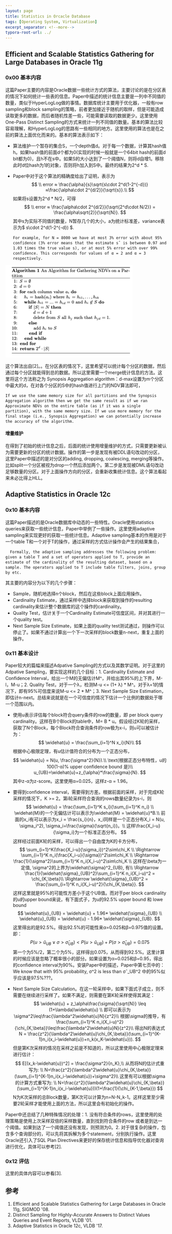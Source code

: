 ```yaml
---
layout: page
title: Statistics in Orcacle Database
tags: [Operating System, Virtualization]
excerpt_separator: <!--more-->
typora-root-url: ../
---
```


## Efficient and Scalable Statistics Gathering for Large Databases in Oracle 11g

### 0x00 基本内容

 这篇Paper主要的内容是Oracle数据一些统计方式的算法，主要讨论的是在分区表的情况下如何统计一些表的信息。Paper中描述的统计信息主要是一列中不同值的数量，类似于HyperLogLog做的事情。数据库统计主要用于优化器，一般有row sampling和block sampling的策略，前者更加接近于随机的取样，但是可能造成读取更多的数据，而后者随机性差一些，可能需要读取的数据更少。这里使用One-Pass Distinct Sampling的方式来统计一列不同值的数量。基本的算法比较容易理解，和HyperLogLog的思路有一些相同的地方。这里使用的算法也是在之前的算法上面优化而来的。基本的算法表示如下：

* 算法维护一个暂存的集合S，一个depth值d。对于每一个数据，计算其hash值h。如果hash值的前面d个都为0(实现的时候一般就是一个64bit hash的前面d bit都为0)，且h不在s中。如果S的大小达到了一个阈值N，则将d自增1。移除此时d位hash为1的对象，否则将h加入到S中。最终的结果为2^d * S.

* Paper中对于这个算法的精确度给出了证明，表示为
  $$
  \\ error ≈ \frac{\alpha}{s}\sqrt{s\cdot 2^d(1-2^{-d})}≈\frac{\alpha\cdot 2^{d/2}}{\sqrt{s}}.\\
  $$
  如果将s设置为2^d * N/2，可得
  $$
  \\ error ≈ \frac{\alpha\cdot 2^{d/2}}{\sqrt{2^d\cdot N/2}} = \frac{\alpha\sqrt{2}}{\sqrt{N}}.
  $$
  其中s为实际不同值的数量，N暂存几个的大小，a为统计标准差，variance表示为$ s\cdot 2^d(1-2^{-d}) $.

  ```
  For example, for N = 8000 we have at most 3% error with about 95% confidence (3% error means that the estimate sˆ is between 0.97 and 1.03 times the true value s), or at most 5% error with over 99% confidence. This corresponds for values of α = 2 and α = 3 respectively.
  ```

![](/assets/png/stats-alg.png)

  这个算法出自[2]。。在分区表的情况下，这里希望可以统计每个分区的数据，然后通过每个分区就能得到总的数据。所以这里需要一个merge统计信息的方法。这里将这个方法称之为 Synopsis Aggregation algorithm：d-max设置为m个分区中最大的d，在对各个分区的S中的hash值进行上门的NDV算法即可，

```
If we use the same memory size for all partitions and the Synopsis Aggregation algorithm then we get the same result as if we ran Approximate NDVs on the entire table (as if it was a single partition), with the same memory size. If we use more memory for the final stage (i.e., Synopsis Aggregation) we can potentially increase the accuracy of the algorithm.
```

#### 增量维护

  在得到了初始的统计信息之后，后面的统计使用增量维护的方式，只需要更新被认为需要更新的分区的统计数据。操作的第一步是发现有被DDL语句改动的分区，这里Paper中描述的是对分区的adding, dropping, coalescing, merging等操作。比如split一个分区被视为drop一个然后添加两个。第二步是发现被DML语句改动足够数量的分区。对于上面操作方向的分区，会重新收集统计信息。这个算法看起来未必比得上HLL。

## Adaptive Statistics in Oracle 12c

### 0x10 基本内容

 这篇Paper描述的是Oracle数据库中动态的一些特性。Oracle使用statistics queries来获取一些统计信息，Paper中举例了一些操作。这里使用adaptive sampling来实现更好的获取一些统计信息。Adaptive sampling基本的作用是对于一个table T和一个对于T的操作，通过采样的方式估计操作会产生的结果集合，

```
  Formally, the adaptive sampling addresses the following problem: given a table T and a set of operators applied to T, provide an estimate of the cardinality of the resulting dataset, based on a sample. The operators applied to T include table filters, joins, group by etc.
```

 其主要的内容分为以下的几个步骤：

* Sample，随机地选择n个block，然后在这些block上面应用操作。
* Cardinality Estimate，通过采样中选择block来获取到操作的resulting cardinality来估计整个数据库的这个操作的cardinality。
* Quality Test，估计关于一个Cardinality Estimate可信度区间，并对其进行一个quality test。
* Next Sample Size Estimate，如果上面的quality test测试通过，则操作可以停止了。如果不通过计算出一个下一次采样的block数量n-next，重复上面的操作。

### 0x11 基本设计

 Paper较大的篇幅来描述Adpative Sampling的方式以及其数学证明。对于这里的Adpative Sampling，要实现这样的几个目标：1. Cardinality Estimate and Confidence Interval，给出一个M的无偏估计M^，并给出其95%的上下界，M-l，M-u；2. Quality Test，对于一个λ，检测M-u <= (1+ λ) \* M^。对于λ=1的情况下，即有95%可信度来说M-u <= 2 \* M^；3. Next Sample Size Estimation，即估计n-next。总结来说就是在一个可信度的情况下估计一个比例的数据处于哪一个范围以内。

* 使用u表示评估每个block符合query条件的row的数量，即 per block query cardinality。这样在B个Block的table中，M= B \* u。假设经过K轮的采样，获取了N个Block，每个Block符合查询条件的row极为x-i，则u可以被估计为：
  $$
  \widehat{u} = \frac{\sum_{i=1}^N x_i}{N}\\
  $$
  根据中心极限定理，有u估计值符合的分布为一个正态分布，
  $$
  \widehat{u} = N(u, \frac{\sigma^2}{N}).\\
  \text{根据正态分布特性，u的100(1-α)% upper confidence bound 是}\\
  u_{UB}=\widehat{u}+z_{\alpha}*\frac{\sigma}{N}.
  $$
  其中z-α为z-score。这里使用α=0.025，这样z-α = 1.96。

* 要得到confidence interval，需要得到方差。根据前面的采样，对于完成K轮采样的情况下，K >= 2。第i轮采样符合查询的rows数量纪录为s-i，则
  $$
  \widehat{u} = \frac{\sum_{i=1}^K s_i}{\sum_{i=1}^K n_i} \\
  \widehat{M}的一个无偏估计可以表示为\widehat{M} = \widehat{u}*B.\\
  前面的x_i有可以表示为x_i = \frac{s_i}{n}，x_i同样是一个正态分布X_i = N(u, \sigma_i^2), \sigma_i=\frac{\sigma}{\sqrt{n_i}}。\\
  这样\frac{X_i-u}{\sigma_i}为一个标准正态分布。
  $$
  这样经过前面K轮的采样，可以得出一个自由度为K的卡方分布，
  $$
  \sum_{i=1}^K(\frac{X_i-u}{\sigma_i})^2\sim\chi_K \\
  \Rightarrow \sum_{i=1}^K n_i(\frac{X_i-u}{\sigma})^2\sim\chi_K \\
  \Rightarrow \frac{1}{\sigma^2}\sum_{i=1}^K n_i(X_i-u)^2\sim\chi_K \\
  这样在\beta为一定值, \sigma^2的上界为\widehat{\sigma}^2_{UB}, 有\\
  \Rightarrow \frac{1}{\widehat{\sigma}_{UB}^2}\sum_{i=1}^K n_i(X_i-u)^2 = \chi_{K,\beta}\\
  \Rightarrow \widehat{\sigma}_{UB}^2 = \frac{\sum_{i=1}^K n_i(X_i-u)^2}{\chi_{K,\beta}}.
  $$
  这样这里就是95%的可能性方差小于这个UB值。而对于per block cardinality的u的upper bound来说，有下面式子，为u的92.5% upper bound 和 lowe bound
  $$
  \widehat{u}_{UB} = \widehat{u} + 1.96* \widehat{\sigma}_{UB} \\
  \widehat{u}_{UB} = \widehat{u} - 1.96* \widehat{\sigma}_{UB}.
  $$
  这里得出的是92.5%。得出92.5%的可能性来α=0.025和β=0.975值的设置。即：
  $$
  P(u>\widehat{u}_{UB} \lor \sigma>\widehat{\sigma}_{UB}) < P(u>\widehat{u}_{UB}) + P(\sigma>\widehat{\sigma}_{UB}) = 0.075
  $$
  第一个为5%/2，第二个为5%，这样得出0.075，从而得到92.5%。这里计算的时候应该是忽略了概率很小的部分。如果设置为α=0.025和β=0.95，得出的confidence interval为90%。安装Paper中的描述，Paper中第七页中的：We know that with 95% probability, σ^2 is less than σˆ_UB^2 中的95%似乎应该是97.5%???。

* Next Sample Size Calculation。在这一轮采样中，如果下面式子成立，则不需要在继续进行采样了。如果不满足，则需要在第K轮采样使得其满足：
  $$
  \widehat{u} + z_\alpha\frac{\sigma}{\sqrt{N}} \leq (1+\lambda)\widehat{u} \\
  即可以表示为\sigma^2\leq\frac{\lambda^2\widehat{u}N}{z^2}\\
  根据\sigma的推导，有\frac{\sum_{i=1}^K n_i(X_i-u)^2}{\chi_{K,\beta}}\leq\frac{\lambda^2\widehat{u}N}{z^2}\\
  得出N的表达式N = \frac{z^2}{\lambda^2\widehat{u}\chi_{K,\beta}}(\sum_{i=1}^{K-1}n_i(x_i-\widehat{u})+n_k(x_K-\widehat{u})).
  $$
  但是第K次采样的情况在采样之前是不知道的，所以这里使用中心极限定理来进行估计：
  $$
  E[(x_k-\widehat{u})^2] = \frac{\sigma^2}{n_K},\\
  从而将N的估计式重写为: \\
  N=\frac{z^2}{\lambda^2\widehat{u}\chi_{K,\beta}}(\sum_{i=1}^{K-1}n_i(x_i-\widehat{u})+\sigma^2)\\
  这里有可以根据\sigma的计算方式重写为: \\
  N=\frac{z^2}{\lambda^2\widehat{u}\chi_{K,\beta}}(\sum_{i=1}^{K-1}n_i(x_i-\widehat{u}))(1+\frac{1}{\chi_{K-1,\beta}})
  $$
  N为K次采样的总Block数量，第K次可以计算为n=N-N_k-1。这样这里至少需要2轮采样才能使用上面的方法，所以这里会有初始化的操作。

Paper中还总结了几种特殊情况的处理：1. 没有符合条件的rows，这里使用的处理策略是使用上次采样双倍的采样数量，直到找到符合条件的row 或者是到达一个阈值。如果到达了一个阈值还没有发现，则预测为0。2. 对于很复杂的操作，包含多个查询部分的，可以先将其拆解为多个statement，分别执行操作。这里Oracle还引入了SQL Plan Directives来更好的保存统计信息和指导优化器对查询进行优化，具体可以参考[2].

### 0x12 评估

 这里的具体内容可以参看[3].

## 参考

1. Efficient and Scalable Statistics Gathering for Large Databases in Oracle 11g, SIGMOD '08.
2. Distinct Sampling for Highly-Accurate Answers to Distinct Values Queries and Event Reports, VLDB '01.
3. Adaptive Statistics in Oracle 12c, VLDB '17.